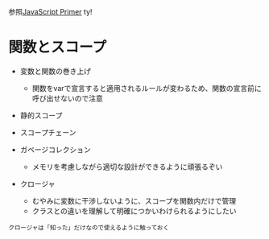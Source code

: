 参照[JavaScript Primer](https://jsprimer.net/basic/string/)
ty!

# 関数とスコープ




- 変数と関数の巻き上げ
	- 関数をvarで宣言すると適用されるルールが変わるため、関数の宣言前に呼び出せないので注意


- 静的スコープ


- スコープチェーン


- ガベージコレクション 
	- メモリを考慮しながら適切な設計ができるように頑張るぞい


- クロージャ
	- むやみに変数に干渉しないように、スコープを関数内だけで管理
	- クラスとの違いを理解して明確につかいわけられるようにしたい




~~~
クロージャは「知った」だけなので使えるように触っておく
